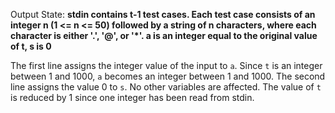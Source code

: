 Output State: **stdin contains t-1 test cases. Each test case consists of an integer n (1 <= n <= 50) followed by a string of n characters, where each character is either '.', '@', or '*'. a is an integer equal to the original value of t, s is 0**

The first line assigns the integer value of the input to `a`. Since `t` is an integer between 1 and 1000, `a` becomes an integer between 1 and 1000. The second line assigns the value 0 to `s`. No other variables are affected. The value of `t` is reduced by 1 since one integer has been read from stdin.